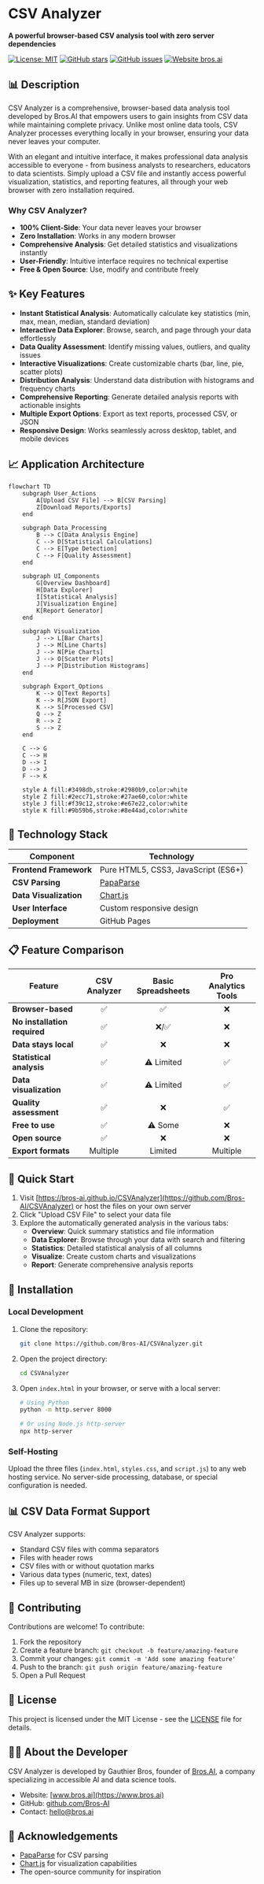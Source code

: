 # CSV Analyzer


**A powerful browser-based CSV analysis tool with zero server dependencies**

[![License: MIT](https://img.shields.io/badge/License-MIT-blue.svg)](https://opensource.org/licenses/MIT)
[![GitHub stars](https://img.shields.io/github/stars/Bros-AI/CSVAnalyzer.svg)](https://github.com/Bros-AI/CSVAnalyzer/stargazers)
[![GitHub issues](https://img.shields.io/github/issues/Bros-AI/CSVAnalyzer.svg)](https://github.com/Bros-AI/CSVAnalyzer/issues)
[![Website bros.ai](https://img.shields.io/badge/Website-bros.ai-blue)](https://www.bros.ai)

## 📊 Description

CSV Analyzer is a comprehensive, browser-based data analysis tool developed by Bros.AI that empowers users to gain insights from CSV data while maintaining complete privacy. Unlike most online data tools, CSV Analyzer processes everything locally in your browser, ensuring your data never leaves your computer.

With an elegant and intuitive interface, it makes professional data analysis accessible to everyone - from business analysts to researchers, educators to data scientists. Simply upload a CSV file and instantly access powerful visualization, statistics, and reporting features, all through your web browser with zero installation required.

### Why CSV Analyzer?

- **100% Client-Side**: Your data never leaves your browser
- **Zero Installation**: Works in any modern browser
- **Comprehensive Analysis**: Get detailed statistics and visualizations instantly
- **User-Friendly**: Intuitive interface requires no technical expertise
- **Free & Open Source**: Use, modify and contribute freely

## ✨ Key Features

- **Instant Statistical Analysis**: Automatically calculate key statistics (min, max, mean, median, standard deviation)
- **Interactive Data Explorer**: Browse, search, and page through your data effortlessly
- **Data Quality Assessment**: Identify missing values, outliers, and quality issues
- **Interactive Visualizations**: Create customizable charts (bar, line, pie, scatter plots)
- **Distribution Analysis**: Understand data distribution with histograms and frequency charts
- **Comprehensive Reporting**: Generate detailed analysis reports with actionable insights
- **Multiple Export Options**: Export as text reports, processed CSV, or JSON
- **Responsive Design**: Works seamlessly across desktop, tablet, and mobile devices

## 📈 Application Architecture

```mermaid
flowchart TD
    subgraph User_Actions
        A[Upload CSV File] --> B[CSV Parsing]
        Z[Download Reports/Exports]
    end
    
    subgraph Data_Processing
        B --> C[Data Analysis Engine]
        C --> D[Statistical Calculations]
        C --> E[Type Detection]
        C --> F[Quality Assessment]
    end
    
    subgraph UI_Components
        G[Overview Dashboard]
        H[Data Explorer]
        I[Statistical Analysis]
        J[Visualization Engine]
        K[Report Generator]
    end
    
    subgraph Visualization
        J --> L[Bar Charts]
        J --> M[Line Charts]
        J --> N[Pie Charts]
        J --> O[Scatter Plots]
        J --> P[Distribution Histograms]
    end
    
    subgraph Export_Options
        K --> Q[Text Reports]
        K --> R[JSON Export]
        K --> S[Processed CSV]
        Q --> Z
        R --> Z
        S --> Z
    end
    
    C --> G
    C --> H
    D --> I
    D --> J
    F --> K
    
    style A fill:#3498db,stroke:#2980b9,color:white
    style Z fill:#2ecc71,stroke:#27ae60,color:white
    style J fill:#f39c12,stroke:#e67e22,color:white
    style K fill:#9b59b6,stroke:#8e44ad,color:white
```

## 🔧 Technology Stack

| Component | Technology |
|-----------|------------|
| **Frontend Framework** | Pure HTML5, CSS3, JavaScript (ES6+) |
| **CSV Parsing** | [PapaParse](https://www.papaparse.com/) |
| **Data Visualization** | [Chart.js](https://www.chartjs.org/) |
| **User Interface** | Custom responsive design |
| **Deployment** | GitHub Pages |

## 📋 Feature Comparison

| Feature | CSV Analyzer | Basic Spreadsheets | Pro Analytics Tools |
|---------|:------------:|:------------------:|:-------------------:|
| **Browser-based** | ✅ | ✅ | ❌ |
| **No installation required** | ✅ | ❌/✅ | ❌ |
| **Data stays local** | ✅ | ❌ | ❌ |
| **Statistical analysis** | ✅ | ⚠️ Limited | ✅ |
| **Data visualization** | ✅ | ⚠️ Limited | ✅ |
| **Quality assessment** | ✅ | ❌ | ✅ |
| **Free to use** | ✅ | ⚠️ Some | ❌ |
| **Open source** | ✅ | ❌ | ❌ |
| **Export formats** | Multiple | Limited | Multiple |

## 🚀 Quick Start

1. Visit [https://bros-ai.github.io/CSVAnalyzer](https://github.com/Bros-AI/CSVAnalyzer) or host the files on your own server
2. Click "Upload CSV File" to select your data file
3. Explore the automatically generated analysis in the various tabs:
   - **Overview**: Quick summary statistics and file information
   - **Data Explorer**: Browse through your data with search and filtering
   - **Statistics**: Detailed statistical analysis of all columns
   - **Visualize**: Create custom charts and visualizations
   - **Report**: Generate comprehensive analysis reports

## 💾 Installation

### Local Development

1. Clone the repository:
   ```bash
   git clone https://github.com/Bros-AI/CSVAnalyzer.git
   ```

2. Open the project directory:
   ```bash
   cd CSVAnalyzer
   ```

3. Open `index.html` in your browser, or serve with a local server:
   ```bash
   # Using Python
   python -m http.server 8000
   
   # Or using Node.js http-server
   npx http-server
   ```

### Self-Hosting

Upload the three files (`index.html`, `styles.css`, and `script.js`) to any web hosting service. No server-side processing, database, or special configuration is needed.

## 📊 CSV Data Format Support

CSV Analyzer supports:

- Standard CSV files with comma separators
- Files with header rows
- CSV files with or without quotation marks
- Various data types (numeric, text, dates)
- Files up to several MB in size (browser-dependent)

## 🤝 Contributing

Contributions are welcome! To contribute:

1. Fork the repository
2. Create a feature branch: `git checkout -b feature/amazing-feature`
3. Commit your changes: `git commit -m 'Add some amazing feature'`
4. Push to the branch: `git push origin feature/amazing-feature`
5. Open a Pull Request

## 📜 License

This project is licensed under the MIT License - see the [LICENSE](LICENSE) file for details.

## 🧑‍💼 About the Developer

CSV Analyzer is developed by Gauthier Bros, founder of [Bros.AI](https://www.bros.ai), a company specializing in accessible AI and data science tools.

- Website: [www.bros.ai](https://www.bros.ai)
- GitHub: [github.com/Bros-AI](https://github.com/Bros-AI)
- Contact: hello@bros.ai

## 🙏 Acknowledgements

- [PapaParse](https://www.papaparse.com/) for CSV parsing
- [Chart.js](https://www.chartjs.org/) for visualization capabilities
- The open-source community for inspiration
